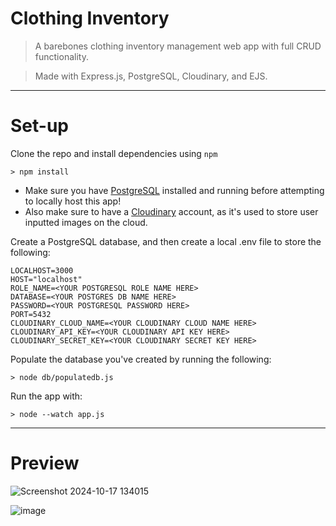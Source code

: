 # Clothing Inventory
> A barebones clothing inventory management web app with full CRUD functionality.

> Made with Express.js, PostgreSQL, Cloudinary, and EJS.

***

# Set-up

Clone the repo and install dependencies using `npm`
```
> npm install
```
- Make sure you have [PostgreSQL](https://www.postgresql.org/download/) installed and running before attempting to locally host this app!
- Also make sure to have a [Cloudinary](https://cloudinary.com/) account, as it's used to store user inputted images on the cloud.

Create a PostgreSQL database, and then create a local .env file to store the following:
```
LOCALHOST=3000
HOST="localhost"
ROLE_NAME=<YOUR POSTGRESQL ROLE NAME HERE>
DATABASE=<YOUR POSTGRES DB NAME HERE>
PASSWORD=<YOUR POSTGRESQL PASSWORD HERE>
PORT=5432
CLOUDINARY_CLOUD_NAME=<YOUR CLOUDINARY CLOUD NAME HERE>
CLOUDINARY_API_KEY=<YOUR CLOUDINARY API KEY HERE>
CLOUDINARY_SECRET_KEY=<YOUR CLOUDINARY SECRET KEY HERE>
```

Populate the database you've created by running the following:
```
> node db/populatedb.js
```

Run the app with:
```
> node --watch app.js
```


***
# Preview

![Screenshot 2024-10-17 134015](https://github.com/user-attachments/assets/ddb7006c-6ed5-419f-a363-4b4fc7863096)

![image](https://github.com/user-attachments/assets/d61acce3-c745-4c0b-93b5-0c06c13b6f7c)
